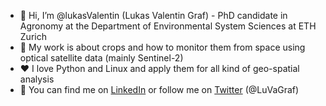 - 👋 Hi, I’m @lukasValentin (Lukas Valentin Graf) - PhD candidate in Agronomy at the Department of Environmental System Sciences at ETH Zurich 
- 🌱 My work is about crops and how to monitor them from space using optical satellite data (mainly Sentinel-2)
- ❤️ I love Python and Linux and apply them for all kind of geo-spatial analysis
- 🔗 You can find me on [LinkedIn](https://ch.linkedin.com/in/lukas-graf-42a63018a) or follow me on [Twitter](https://twitter.com/i/flow/login) (@LuVaGraf)

<!---
lukasValentin/lukasValentin is a ✨ special ✨ repository because its `README.md` (this file) appears on your GitHub profile.
You can click the Preview link to take a look at your changes.
--->

